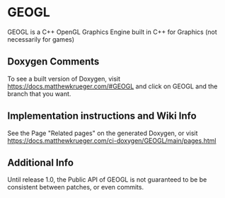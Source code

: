 # GEOGL
GEOGL is a C++ OpenGL Graphics Engine built in C++ for Graphics (not necessarily for games)
## Doxygen Comments
To see a built version of Doxygen, visit https://docs.matthewkrueger.com/#GEOGL and click on GEOGL and the branch that you want.
## Implementation instructions and Wiki Info
See the Page "Related pages" on the generated Doxygen, or visit https://docs.matthewkrueger.com/ci-doxygen/GEOGL/main/pages.html
## Additional Info
Until release 1.0, the Public API of GEOGL is not guaranteed to be be consistent between patches, or even commits.